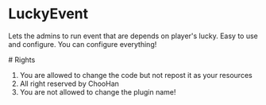 ﻿# LuckyEvent

Lets the admins to run event that are depends on player's lucky. Easy to use and configure. You can configure everything!

﻿# Rights
1. You are allowed to change the code but not repost it as your resources
2. All right reserved by ChooHan
3. You are not allowed to change the plugin name!
